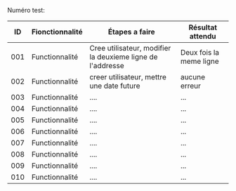 Numéro test:

| ID  | Fionctionnalité | Étapes a faire | Résultat attendu|
|-----|-----------------|----------------|-----------------|
| 001 | Functionnalité  | Cree utilisateur, modifier la deuxieme ligne de l'addresse | Deux fois la meme ligne |
| 002 | Functionnalité  | creer utilisateur, mettre une date future| aucune erreur|
| 003 | Functionnalité  | .... | ...|
| 004 | Functionnalité  | .... | ...|
| 005 | Functionnalité  | .... | ...|
| 006 | Functionnalité  | .... | ...|
| 007 | Functionnalité  | .... | ...|
| 008 | Functionnalité  | .... | ...|
| 009 | Functionnalité  | .... | ...|
| 010 | Functionnalité  | .... | ...|

